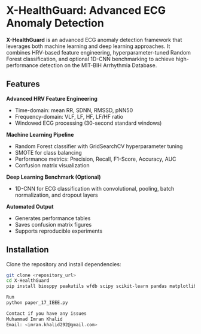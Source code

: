 # X-HealthGuard: Advanced ECG Anomaly Detection

**X-HealthGuard** is an advanced ECG anomaly detection framework that leverages both machine learning and deep learning approaches. It combines HRV-based feature engineering, hyperparameter-tuned Random Forest classification, and optional 1D-CNN benchmarking to achieve high-performance detection on the MIT-BIH Arrhythmia Database.

## Features

**Advanced HRV Feature Engineering**
- Time-domain: mean RR, SDNN, RMSSD, pNN50
- Frequency-domain: VLF, LF, HF, LF/HF ratio
- Windowed ECG processing (30-second standard windows)

**Machine Learning Pipeline**
- Random Forest classifier with GridSearchCV hyperparameter tuning
- SMOTE for class balancing
- Performance metrics: Precision, Recall, F1-Score, Accuracy, AUC
- Confusion matrix visualization

**Deep Learning Benchmark (Optional)**
- 1D-CNN for ECG classification with convolutional, pooling, batch normalization, and dropout layers

**Automated Output**
- Generates performance tables
- Saves confusion matrix figures
- Supports reproducible experiments


## Installation

Clone the repository and install dependencies:

```bash
git clone <repository_url>
cd X-HealthGuard
pip install biosppy peakutils wfdb scipy scikit-learn pandas matplotlib seaborn tensorflow imbalanced-learn

Run
python paper_17_IEEE.py

Contact if you have any issues
Muhammad Imran Khalid
Email: <imran.khalid292@gmail.com>


